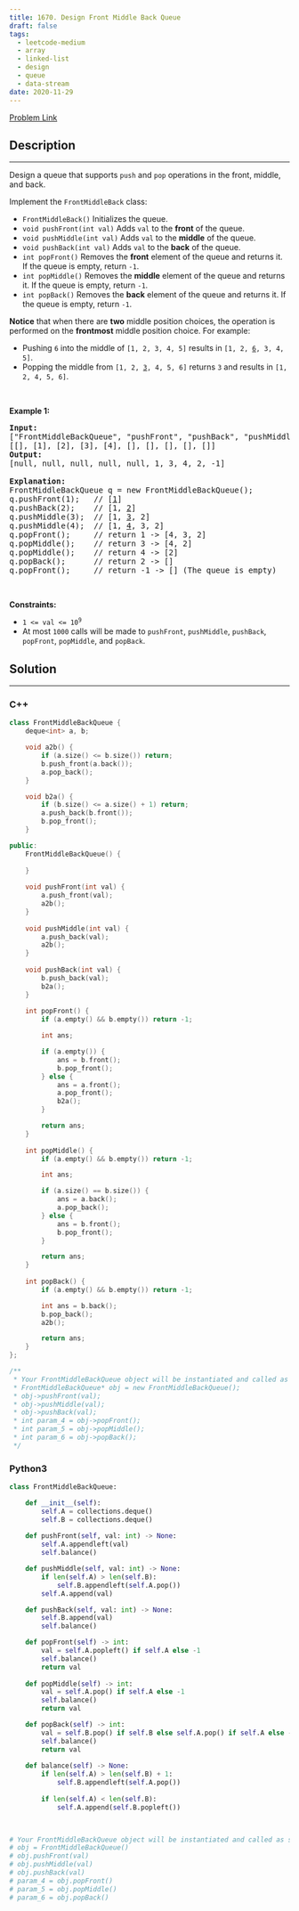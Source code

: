 ```yaml
---
title: 1670. Design Front Middle Back Queue
draft: false
tags: 
  - leetcode-medium
  - array
  - linked-list
  - design
  - queue
  - data-stream
date: 2020-11-29
---
```


[Problem Link](https://leetcode.com/problems/design-front-middle-back-queue/)

## Description

---
<p>Design a queue that supports <code>push</code> and <code>pop</code> operations in the front, middle, and back.</p>

<p>Implement the <code>FrontMiddleBack</code> class:</p>

<ul>
	<li><code>FrontMiddleBack()</code> Initializes the queue.</li>
	<li><code>void pushFront(int val)</code> Adds <code>val</code> to the <strong>front</strong> of the queue.</li>
	<li><code>void pushMiddle(int val)</code> Adds <code>val</code> to the <strong>middle</strong> of the queue.</li>
	<li><code>void pushBack(int val)</code> Adds <code>val</code> to the <strong>back</strong> of the queue.</li>
	<li><code>int popFront()</code> Removes the <strong>front</strong> element of the queue and returns it. If the queue is empty, return <code>-1</code>.</li>
	<li><code>int popMiddle()</code> Removes the <strong>middle</strong> element of the queue and returns it. If the queue is empty, return <code>-1</code>.</li>
	<li><code>int popBack()</code> Removes the <strong>back</strong> element of the queue and returns it. If the queue is empty, return <code>-1</code>.</li>
</ul>

<p><strong>Notice</strong> that when there are <b>two</b> middle position choices, the operation is performed on the <strong>frontmost</strong> middle position choice. For example:</p>

<ul>
	<li>Pushing <code>6</code> into the middle of <code>[1, 2, 3, 4, 5]</code> results in <code>[1, 2, <u>6</u>, 3, 4, 5]</code>.</li>
	<li>Popping the middle from <code>[1, 2, <u>3</u>, 4, 5, 6]</code> returns <code>3</code> and results in <code>[1, 2, 4, 5, 6]</code>.</li>
</ul>

<p>&nbsp;</p>
<p><strong class="example">Example 1:</strong></p>

<pre>
<strong>Input:</strong>
[&quot;FrontMiddleBackQueue&quot;, &quot;pushFront&quot;, &quot;pushBack&quot;, &quot;pushMiddle&quot;, &quot;pushMiddle&quot;, &quot;popFront&quot;, &quot;popMiddle&quot;, &quot;popMiddle&quot;, &quot;popBack&quot;, &quot;popFront&quot;]
[[], [1], [2], [3], [4], [], [], [], [], []]
<strong>Output:</strong>
[null, null, null, null, null, 1, 3, 4, 2, -1]

<strong>Explanation:</strong>
FrontMiddleBackQueue q = new FrontMiddleBackQueue();
q.pushFront(1);   // [<u>1</u>]
q.pushBack(2);    // [1, <u>2</u>]
q.pushMiddle(3);  // [1, <u>3</u>, 2]
q.pushMiddle(4);  // [1, <u>4</u>, 3, 2]
q.popFront();     // return 1 -&gt; [4, 3, 2]
q.popMiddle();    // return 3 -&gt; [4, 2]
q.popMiddle();    // return 4 -&gt; [2]
q.popBack();      // return 2 -&gt; []
q.popFront();     // return -1 -&gt; [] (The queue is empty)
</pre>

<p>&nbsp;</p>
<p><strong>Constraints:</strong></p>

<ul>
	<li><code>1 &lt;= val &lt;= 10<sup>9</sup></code></li>
	<li>At most&nbsp;<code>1000</code>&nbsp;calls will be made to&nbsp;<code>pushFront</code>,&nbsp;<code>pushMiddle</code>,&nbsp;<code>pushBack</code>, <code>popFront</code>, <code>popMiddle</code>, and <code>popBack</code>.</li>
</ul>


## Solution

---
### C++
``` cpp title='design-front-middle-back-queue'
class FrontMiddleBackQueue {
    deque<int> a, b;

    void a2b() {
        if (a.size() <= b.size()) return;
        b.push_front(a.back());
        a.pop_back();
    }

    void b2a() {
        if (b.size() <= a.size() + 1) return;
        a.push_back(b.front());
        b.pop_front();
    }

public:
    FrontMiddleBackQueue() {
        
    }
    
    void pushFront(int val) {
        a.push_front(val);
        a2b();
    }
    
    void pushMiddle(int val) {
        a.push_back(val);
        a2b();
    }
    
    void pushBack(int val) {
        b.push_back(val);
        b2a();
    }
    
    int popFront() {
        if (a.empty() && b.empty()) return -1;

        int ans;

        if (a.empty()) {
            ans = b.front();
            b.pop_front();
        } else {
            ans = a.front();
            a.pop_front();
            b2a();
        }

        return ans;
    }
    
    int popMiddle() {
        if (a.empty() && b.empty()) return -1;

        int ans;

        if (a.size() == b.size()) {
            ans = a.back();
            a.pop_back();
        } else {
            ans = b.front();
            b.pop_front();
        }

        return ans;
    }
    
    int popBack() {
        if (a.empty() && b.empty()) return -1;

        int ans = b.back();
        b.pop_back();
        a2b();

        return ans;
    }
};

/**
 * Your FrontMiddleBackQueue object will be instantiated and called as such:
 * FrontMiddleBackQueue* obj = new FrontMiddleBackQueue();
 * obj->pushFront(val);
 * obj->pushMiddle(val);
 * obj->pushBack(val);
 * int param_4 = obj->popFront();
 * int param_5 = obj->popMiddle();
 * int param_6 = obj->popBack();
 */
```
### Python3
``` py title='design-front-middle-back-queue'
class FrontMiddleBackQueue:

    def __init__(self):
        self.A = collections.deque()
        self.B = collections.deque()
        
    def pushFront(self, val: int) -> None:
        self.A.appendleft(val)
        self.balance()

    def pushMiddle(self, val: int) -> None:
        if len(self.A) > len(self.B):
            self.B.appendleft(self.A.pop())
        self.A.append(val)

    def pushBack(self, val: int) -> None:
        self.B.append(val)
        self.balance()

    def popFront(self) -> int:
        val = self.A.popleft() if self.A else -1
        self.balance()
        return val
        
    def popMiddle(self) -> int:
        val = self.A.pop() if self.A else -1
        self.balance()
        return val

    def popBack(self) -> int:
        val = self.B.pop() if self.B else self.A.pop() if self.A else -1
        self.balance()
        return val
        
    def balance(self) -> None:
        if len(self.A) > len(self.B) + 1:
            self.B.appendleft(self.A.pop())
        
        if len(self.A) < len(self.B):
            self.A.append(self.B.popleft())
        


# Your FrontMiddleBackQueue object will be instantiated and called as such:
# obj = FrontMiddleBackQueue()
# obj.pushFront(val)
# obj.pushMiddle(val)
# obj.pushBack(val)
# param_4 = obj.popFront()
# param_5 = obj.popMiddle()
# param_6 = obj.popBack()
```

